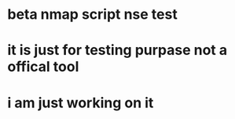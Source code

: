 # beta nmap script nse test
# it is just for testing purpase not a offical tool 
# i am just working on it
